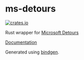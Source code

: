 # ms-detours

[![crates.io](https://img.shields.io/crates/v/ms-detours.svg)](https://crates.io/crates/ms-detours)

Rust wrapper for [Microsoft Detours](https://github.com/microsoft/Detours)

[Documentation](https://github.com/microsoft/Detours/wiki)

Generated using [bindgen](https://github.com/rust-lang/rust-bindgen).